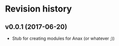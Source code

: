 Revision history
=================================

v0.0.1 (2017-06-20)
---------------------------------

* Stub for creating modules for Anax (or whatever ;))

